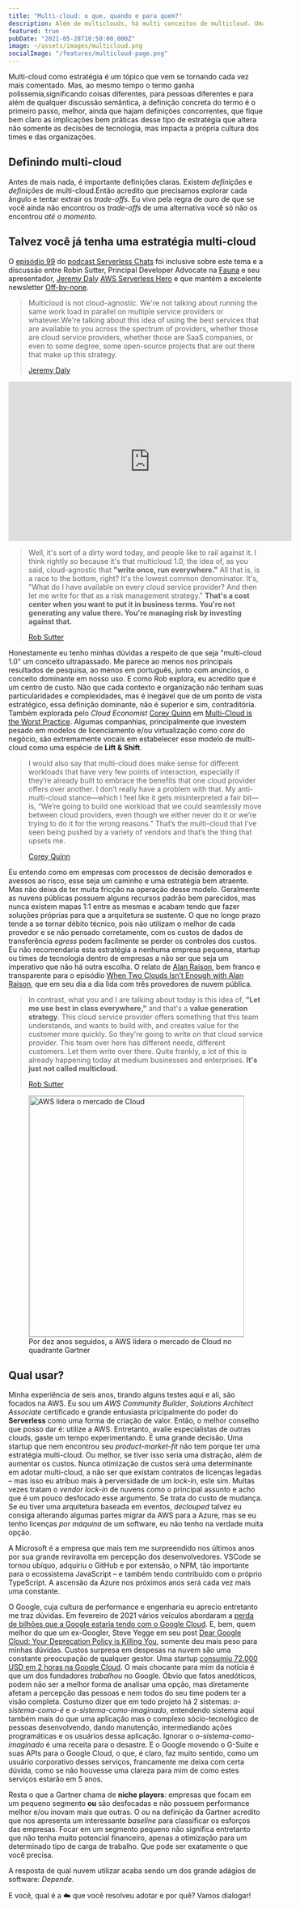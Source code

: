 ```yaml
---
title: "Multi-cloud: o que, quando e para quem?"
description: Além de multiclouds, há multi conceitos de multicloud. Uma análise de abordagens.
featured: true
pubDate: "2021-05-28T10:50:00.000Z"
image: ~/assets/images/multicloud.png
socialImage: "/features/multicloud-page.png"
---
```


<p class="lead">Multi-cloud como estratégia é um tópico que vem se tornando cada vez mais comentado. Mas, ao mesmo tempo o termo ganha polissemia,significando coisas diferentes, para pessoas diferentes e para além de qualquer discussão semântica, a definição concreta do termo é o primeiro passo, melhor, ainda que hajam definições concorrentes, que fique bem claro as implicações bem práticas desse tipo de estratégia que altera não somente as decisões de tecnologia, mas impacta a própria cultura dos times e das organizações. </p>

## Definindo multi-cloud

Antes de mais nada, é importante definições claras. Existem _definições_ e _definições_ de multi-cloud.Então acredito que precisamos explorar cada ângulo e tentar extrair os _trade-offs_. Eu vivo pela regra de ouro de que se você ainda não encontrou  os _trade-offs_ de uma alternativa você só não os encontrou _até o momento_.

## Talvez você já tenha uma estratégia multi-cloud

O [episódio 99](https://www.serverlesschats.com/99/) do [podcast Serverless Chats](https://www.serverlesschats.com/) foi inclusive sobre este tema e a discussão entre Robin Sutter, Principal Developer Advocate na [Fauna](https://fauna.com/) e seu apresentador, [Jeremy Daly](https://www.jeremydaly.com/) [AWS Serverless Hero](https://aws.amazon.com/developer/community/heroes/jeremy-daly/) e que mantém a excelente newsletter [Off-by-none](https://offbynone.io/).

> Multicloud is not cloud-agnostic. We're not talking about running the same work load in parallel on multiple service providers or whatever.We're talking about this idea of using the best services that are available to you across the spectrum of providers, whether those are cloud service providers, whether those are SaaS companies, or even to some degree, some open-source projects that are out there that make up this strategy.
> <footer><a href="https://twitter.com/rts_rob" target="_blank">Jeremy Daly</a></footer>

<iframe width="560" height="315" src="https://www.youtube.com/embed/CUx1KMJCbvk" frameborder="0" allow="accelerometer; autoplay; encrypted-media; gyroscope; picture-in-picture" allowfullscreen></iframe>

> Well, it's sort of a dirty word today, and people like to rail against it. I think rightly so because it's that multicloud 1.0, the idea of, as you said, cloud-agnostic that **"write once, run everywhere."** All that is, is a race to the bottom, right? It's the lowest common denominator. It's, "What do I have available on every cloud service provider? And then let me write for that as a risk management strategy." **That's a cost center when you want to put it in business terms. You're not generating any value there. You're managing risk by investing against that.**
> <footer><a href="https://twitter.com/rts_rob" target="_blank">Rob Sutter</a></footer>

Honestamente eu tenho minhas dúvidas a respeito de que seja "multi-cloud 1.0" um conceito ultrapassado. Me parece ao menos nos principais resultados de pesquisa, ao menos em português, junto com anúncios, o conceito dominante em nosso uso. E como Rob explora, eu acredito que é um centro de custo. Não que cada contexto e organização não tenham suas particularidades e complexidades, mas é inegável que de um ponto de vista estratégico, essa definição dominante, não é superior e sim, contraditória. Também explorada pelo _Cloud Economist_ [Corey Quinn](https://twitter.com/QuinnyPig) em [Multi-Cloud is the Worst Practice](https://www.lastweekinaws.com/blog/multi-cloud-is-the-worst-practice/). Algumas companhias, principalmente que investem pesado em modelos de licenciamento e/ou virtualização como _core_ do negócio, são extremamente vocais em estabelecer esse modelo de multi-cloud como uma espécie de **Lift & Shift**.

> I would also say that multi-cloud does make sense for different workloads that have very few points of interaction, especially if they’re already built to embrace the benefits that one cloud provider offers over another. I don’t really have a problem with that. My anti-multi-cloud stance—which I feel like it gets misinterpreted a fair bit—is, “We’re going to build one workload that we could seamlessly move between cloud providers, even though we either never do it or we’re trying to do it for the wrong reasons.” That’s the multi-cloud that I’ve seen being pushed by a variety of vendors and that’s the thing that upsets me.
> <footer><a href="https://twitter.com/QuinnyPig" target="_blank">Corey Quinn</a></footer>
 
Eu entendo como em empresas com processos de decisão demorados e avessos ao risco, esse seja um caminho e uma estratégia bem atraente. Mas não deixa de ter muita fricção na operação desse modelo. Geralmente as nuvens públicas possuem alguns recursos padrão bem parecidos, mas nunca existem mapas 1:1 entre as mesmas e acabam tendo que fazer soluções próprias para que a arquitetura se sustente. O que no longo prazo tende a se tornar débito técnico, pois não utilizam o melhor de cada provedor e se não pensado corretamente, com os custos de dados de transferência _egress_ podem facilmente se perder os controles dos custos. Eu não recomendaria esta estratégia a nenhuma empresa pequena, startup ou times de tecnologia dentro de empresas a não ser que seja um imperativo que não há outra escolha. O relato de [Alan Raison](https://twitter.com/alanraiso), bem franco e transparente para o episódio [When Two Clouds Isn’t Enough with Alan Raison](https://www.lastweekinaws.com/podcast/screaming-in-the-cloud/when-two-clouds-isn-t-enough-with-alan-raison), que em seu dia a dia lida com três provedores de nuvem pública.

> In contrast, what you and I are talking about today is this idea of, **"Let me use best in class everywhere,"** and that's a **value generation strategy**. This cloud service provider offers something that this team understands, and wants to build with, and creates value for the customer more quickly. So they're going to write on that cloud service provider. This team over here has different needs, different customers. Let them write over there. Quite frankly, a lot of this is already happening today at medium businesses and enterprises. **It's just not called multicloud.**
> <footer><a href="https://twitter.com/rts_rob" target="_blank">Rob Sutter</a></footer>

<figure class="extend">
    <img src="/assets/gartner.jpeg" width="752" height="475" alt="AWS lidera o mercado de Cloud" style="border: 1px solid #BBB" />
    <figcaption>Por dez anos seguidos, a AWS lidera o mercado de Cloud no quadrante Gartner</figcaption>
</figure>

## Qual usar?

Minha experiência de seis anos, tirando alguns testes aqui e ali, são focados na AWS. Eu sou um _AWS Community Builder_, _Solutions Architect Associate_ certificado e grande entusiasta pricipalmente do poder do **Serverless** como uma forma de criação de valor. Então, o melhor conselho que posso dar é: utilize a AWS. Entretanto, avalie especialistas de outras clouds, gaste um tempo experimentando. É uma grande decisão. Uma startup que nem encontrou seu _product-market-fit_ não tem porque ter uma estratégia multi-cloud. Ou melhor, se tiver isso seria uma distração, além de aumentar os custos. Nunca otimização de custos será uma determinante em adotar multi-cloud, a não ser que existam contratos de licenças legadas – mas isso eu atribuo mais à perversidade de um _lock-in_, este sim. Muitas vezes tratam o _vendor lock-in_ de nuvens como o principal assunto e acho que é um pouco desfocado esse argumento. Se trata do custo de mudança. Se eu tiver uma arquitetura baseada em eventos, _declouped_ talvez eu consiga alterando algumas partes migrar da AWS para a Azure, mas se eu tenho licenças _por máquina_ de um software, eu não tenho na verdade muita opção. 

A Microsoft é a empresa que mais tem me surpreendido nos últimos anos por sua grande reviravolta em percepção dos desenvolvedores. VSCode se tornou ubíquo, adquiriu o GitHub e por extensão, o NPM, tão importante para o ecossistema JavaScript – e também tendo contribuído com o próprio TypeScript. A ascensão da Azure nos próximos anos será cada vez mais uma constante.

O Google, cuja cultura de performance e engenharia eu aprecio entretanto me traz dúvidas. Em fevereiro de 2021 vários veículos abordaram a [perda de bilhões que a Google estaria tendo com o Google Cloud](https://techcrunch.com/2021/02/02/google-cloud-lost-5-6b-in-2020/). E, bem, quem melhor do que um ex-Googler, Steve Yegge em seu post [Dear Google Cloud: Your Deprecation Policy is Killing You](https://steve-yegge.medium.com/dear-google-cloud-your-deprecation-policy-is-killing-you-ee7525dc05dc), somente deu mais peso para minhas dúvidas. Custos surpresa em despesas na nuvem são uma constante preocupação de qualquer gestor. Uma startup [consumiu 72.000 USD em 2 horas na Google Cloud](https://blog.tomilkieway.com/72k-1/). O mais chocante para mim da notícia é que um dos fundadores _trabalhou_ no Google. Óbvio que fatos anedóticos, podem não ser a melhor forma de analisar uma opção, mas diretamente afetam a percepção das pessoas e nem todos do seu time podem ter a visão completa. Costumo dizer que em todo projeto há 2 sistemas: _o-sistema-como-é_ e _o-sistema-como-imaginado_, entendendo sistema aqui também mais do que uma aplicação mas o complexo sócio-tecnológico de pessoas desenvolvendo, dando manutenção, intermediando ações programáticas e os usuários dessa aplicação. Ignorar o _o-sistema-como-imaginado_ é uma receita para o desastre. E o Google movendo o G-Suite e suas APIs para o Google Cloud, o que, é claro, faz muito sentido, como um usuário corporativo desses serviços, francamente me deixa com certa dúvida, como se não houvesse uma clareza para mim de como estes serviços estarão em 5 anos.

Resta o que a Gartner chama de **niche players**: empresas que focam em um pequeno segmento **ou** são desfocadas e não possuem performance melhor e/ou inovam mais que outras. O _ou_ na definição da Gartner acredito que nos apresenta um interessante _baseline_ para classificar os esforços das empresas. Focar em um segmento pequeno não significa entretanto que não tenha muito potencial financeiro, apenas a otimização para um determinado tipo de carga de trabalho. Que pode ser exatamente o que você precisa.

A resposta de qual nuvem utilizar acaba sendo um dos grande adágios de software: _Depende_.

E você, qual é a <span role="img" aria-label="nuvem">☁️</span> que você resolveu adotar e por quê? Vamos dialogar!